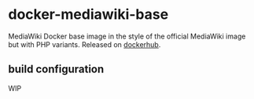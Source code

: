 # docker-mediawiki-base
MediaWiki Docker base image in the style of the official MediaWiki image but with PHP variants. Released on [dockerhub](https://hub.docker.com/r/gesinn/mediawiki-base).

## build configuration

WIP
